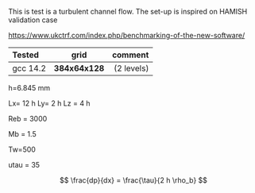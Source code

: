 
This is test is a turbulent channel flow.
The set-up is inspired on HAMISH validation case

https://www.ukctrf.com/index.php/benchmarking-of-the-new-software/


Tested       |          grid | comment
:----------- |:-------------:| -----------:
gcc 14.2     | **384x64x128**    | (2 levels)        | 


h=6.845 mm


Lx=  12 h
Ly=  2  h
Lz = 4  h

Reb = 3000

Mb = 1.5

Tw=500

utau = 35

$$
\frac{dp}{dx} = \frac{\tau}{2 h \rho_b}
$$








